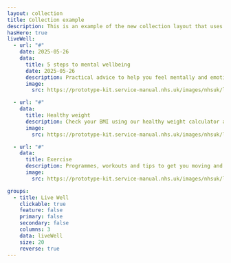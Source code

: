```yaml
---
layout: collection
title: Collection example
description: This is an example of the new collection layout that uses the card component.
hasHero: true
liveWell:
  - url: "#"
    date: 2025-05-26
    data:
      title: 5 steps to mental wellbeing
      date: 2025-05-26
      description: Practical advice to help you feel mentally and emotionally better
      image:
        src: https://prototype-kit.service-manual.nhs.uk/images/nhsuk/livewell/T_0917_moodzone_527900916.width-690.jpg

  - url: "#"
    data:
      title: Healthy weight
      description: Check your BMI using our healthy weight calculator and find out if you're a healthy weight
      image:
        src: https://prototype-kit.service-manual.nhs.uk/images/nhsuk/livewell/A_0218_healthy-weight-main_M24ENF.width-690.jpg

  - url: "#"
    data:
      title: Exercise
      description: Programmes, workouts and tips to get you moving and improve your fitness and wellbeing
      image:
        src: https://prototype-kit.service-manual.nhs.uk/images/nhsuk/livewell/A_0218_exercise-main_FKW1X7.width-690.jpg

groups:
  - title: Live Well
    clickable: true
    feature: false
    primary: false
    secondary: false
    columns: 3
    data: liveWell
    size: 20
    reverse: true
---
```

